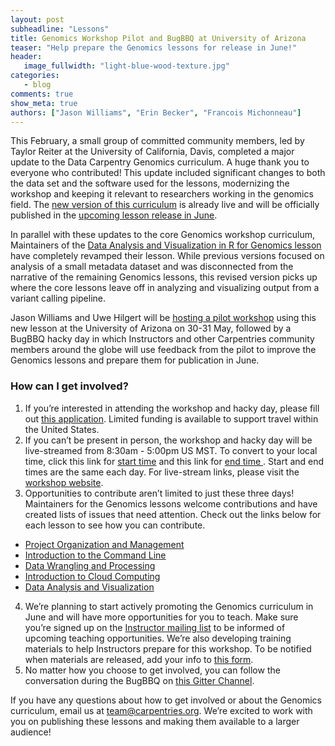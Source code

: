 ```yaml
---
layout: post
subheadline: "Lessons"
title: Genomics Workshop Pilot and BugBBQ at University of Arizona
teaser: "Help prepare the Genomics lessons for release in June!"
header:
   image_fullwidth: "light-blue-wood-texture.jpg"
categories:
   - blog
comments: true
show_meta: true
authors: ["Jason Williams", "Erin Becker", "Francois Michonneau"]
---
```


This February, a small group of committed community members, led by Taylor Reiter at the University of California, Davis, 
completed a major update to the Data Carpentry Genomics curriculum. A huge thank you to everyone who contributed! This update 
included significant changes to both the data set and the software used for the lessons, modernizing the workshop and keeping it 
relevant to researchers working in the genomics field. The [new version of this curriculum](https://datacarpentry.org/genomics-workshop/) is already live and will be officially published in the [upcoming lesson release in June](). 

In parallel with these updates to the core Genomics workshop curriculum, Maintainers of the [Data Analysis and Visualization in R for Genomics lesson](https://datacarpentry.org/genomics-r-intro/) have completely revamped their lesson. While previous versions focused on analysis of a small metadata dataset and was disconnected from the narrative of the remaining Genomics lessons, this revised version picks up where the core lessons leave off in analyzing and visualizing output from a variant calling pipeline. 

Jason Williams and Uwe Hilgert will be [hosting a pilot workshop](https://jasonjwilliamsny.github.io/2019-05-30-uofarizona/) using this new lesson at the University of Arizona on 30-31 May, followed by a BugBBQ hacky day in which Instructors and other Carpentries community members around the globe will use feedback from the pilot to improve the Genomics lessons and prepare them for publication in June. 

### How can I get involved?

1. If you’re interested in attending the workshop and hacky day, please fill out [this application](http://bit.ly/2PBceP7). 
Limited funding is available to support travel within the United States.  
1. If you can’t be present in person, the workshop and hacky day will be live-streamed from 8:30am - 5:00pm US MST. 
To convert to your local time, click this link for 
[start time](https://www.timeanddate.com/worldclock/fixedtime.html?msg=UA+Genomics+Pilot+and+Bug+BBQ&iso=20190530T0830&p1=197&ah=8&am=30)
and this link for [end time ](https://www.timeanddate.com/worldclock/fixedtime.html?iso=20190530T17&p1=197). 
Start and end times are the same each day. For live-stream links, please visit the 
[workshop website](https://jasonjwilliamsny.github.io/2019-05-30-uofarizona/).  
1. Opportunities to contribute aren’t limited to just these three days! Maintainers for the Genomics lessons welcome contributions 
and have created lists of issues that need attention. Check out the links below for each lesson to see how you can contribute.  
  - [Project Organization and Management](https://github.com/datacarpentry/organization-genomics/milestone/1)
  - [Introduction to the Command Line](https://github.com/datacarpentry/shell-genomics/milestone/1)
  - [Data Wrangling and Processing](https://github.com/datacarpentry/wrangling-genomics/milestone/1)
  - [Introduction to Cloud Computing](https://github.com/datacarpentry/cloud-genomics/milestones)
  - [Data Analysis and Visualization](https://github.com/datacarpentry/genomics-r-intro/milestone/1)  
4. We’re planning to start actively promoting the Genomics curriculum in June and will have more opportunities for you to teach. Make sure you’re signed up on the [Instructor mailing list](https://carpentries.topicbox.com/groups/instructors) to be informed of upcoming teaching opportunities. We’re also developing training materials to help Instructors prepare for this workshop. To be notified when materials are released, add your info to [this form](https://forms.gle/ubxK9bApRub62vUE8).  
5. No matter how you choose to get involved, you can follow the conversation during the BugBBQ on [this Gitter Channel](https://gitter.im/data-carpentry/Lobby).

If you have any questions about how to get involved or about the Genomics curriculum, email us at [team@carpentries.org](mailto:team@carpentries.org). We’re excited to work with you on publishing these lessons and making them available to a larger audience!






